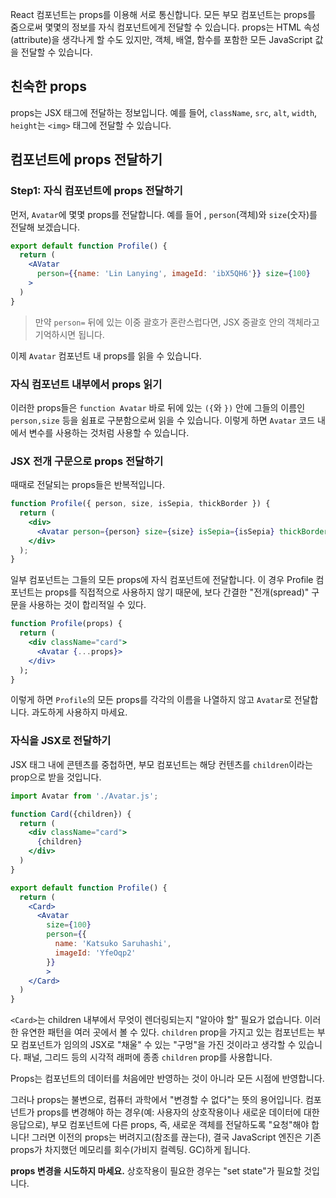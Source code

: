 React 컴포넌트는 props를 이용해 서로 통신합니다. 모든 부모 컴포넌트는 props를 줌으로써 몇몇의 정보를 자식 컴포넌트에게 전달할 수 있습니다. props는 HTML 속성(attribute)을 생각나게 할 수도 있지만, 객체, 배열, 함수를 포함한 모든 JavaScript 값을 전달할 수 있습니다.

## 친숙한 props

props는 JSX 태그에 전달하는 정보입니다. 예를 들어, `className`, `src`, `alt`, `width`, `height`는 `<img>` 태그에 전달할 수 있습니다.

## 컴포넌트에 props 전달하기

### Step1: 자식 컴포넌트에 props 전달하기

먼저, `Avatar`에 몇몇 props를 전달합니다. 예를 들어 , `person`(객체)와 `size`(숫자)를 전달해 보겠습니다.

```jsx
export default function Profile() {
  return (
    <AVatar
      person={{name: 'Lin Lanying', imageId: 'ibX5QH6'}} size={100}
    >
  )
}
```

> 만약 `person=` 뒤에 있는 이중 괄호가 혼란스럽다면, JSX 중괄호 안의 객체라고 기억하시면 됩니다.

이제 `Avatar` 컴포넌트 내 props를 읽을 수 있습니다.

### 자식 컴포넌트 내부에서 props 읽기

이러한 props들은 `function Avatar` 바로 뒤에 있는 `({`와 `})` 안에 그들의 이름인 `person,size` 등을 쉼표로 구분함으로써 읽을 수 있습니다. 이렇게 하면 `Avatar` 코드 내에서 변수를 사용하는 것처럼 사용할 수 있습니다.

### JSX 전개 구문으로 props 전달하기

때때로 전달되는 props들은 반복적입니다.

```jsx
function Profile({ person, size, isSepia, thickBorder }) {
  return (
    <div>
      <Avatar person={person} size={size} isSepia={isSepia} thickBorder={thickBorder} />
    </div>
  );
}
```

일부 컴포넌트는 그들의 모든 props에 자식 컴포넌트에 전달합니다. 이 경우 Profile 컴포넌트는 props를 직접적으로 사용하지 않기 때문에, 보다 간결한 "전개(spread)" 구문을 사용하는 것이 합리적일 수 있다.

```jsx
function Profile(props) {
  return (
    <div className="card">
      <Avatar {...props}>
    </div>
  );
}
```

이렇게 하면 `Profile`의 모든 props를 각각의 이름을 나열하지 않고 `Avatar`로 전달합니다. 과도하게 사용하지 마세요.

### 자식을 JSX로 전달하기

JSX 태그 내에 콘텐츠를 중첩하면, 부모 컴포넌트는 해당 컨텐츠를 `children`이라는 prop으로 받을 것입니다.

```jsx
import Avatar from './Avatar.js';

function Card({children}) {
  return (
    <div className="card">
      {children}
    </div>
  )
}

export default function Profile() {
  return (
    <Card>
      <Avatar
        size={100}
        person={{
          name: 'Katsuko Saruhashi',
          imageId: 'YfeOqp2'
        }}
        >
    </Card>
  )
}

```

`<Card>`는 children 내부에서 무엇이 렌더링되는지 "알아야 할" 필요가 없습니다. 이러한 유연한 패턴을 여러 곳에서 볼 수 있다.
`children` prop을 가지고 있는 컴포넌트는 부모 컴포넌트가 임의의 JSX로 "채울" 수 있는 "구멍"을 가진 것이라고 생각할 수 있습니다. 패널, 그리드 등의 시각적 래퍼에 종종 `children` prop를 사용합니다.

Props는 컴포넌트의 데이터를 처음에만 반영하는 것이 아니라 모든 시점에 반영합니다.

그러나 props는 불변으로, 컴퓨터 과학에서 "변경할 수 없다"는 뜻의 용어입니다. 컴포넌트가 props를 변경해야 하는 경우(예: 사용자의 상호작용이나 새로운 데이터에 대한 응답으로), 부모 컴포넌트에 다른 props, 즉, 새로운 객체를 전달하도록 "요청"해야 합니다! 그러면 이전의 props는 버려지고(참조를 끊는다), 결국 JavaScript 엔진은 기존 props가 차지했던 메모리를 회수(가비지 컬렉팅. GC)하게 됩니다.

**props 변경을 시도하지 마세요.** 상호작용이 필요한 경우는 "set state"가 필요할 것입니다.
